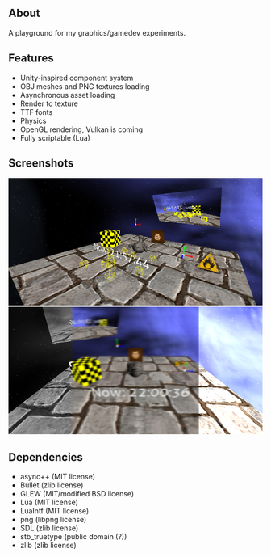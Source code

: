 ## About
A playground for my graphics/gamedev experiments.

## Features
* Unity-inspired component system
* OBJ meshes and PNG textures loading
* Asynchronous asset loading
* Render to texture
* TTF fonts
* Physics
* OpenGL rendering, Vulkan is coming
* Fully scriptable (Lua)

## Screenshots

![1](/screenshots/screenshot7.png?raw=true)
![1](/screenshots/screenshot8.png?raw=true)

## Dependencies
* async++ (MIT license)
* Bullet (zlib license)
* GLEW (MIT/modified BSD license)
* Lua (MIT license)
* LuaIntf (MIT license)
* png (libpng license)
* SDL (zlib license)
* stb_truetype (public domain (?))
* zlib (zlib license)
